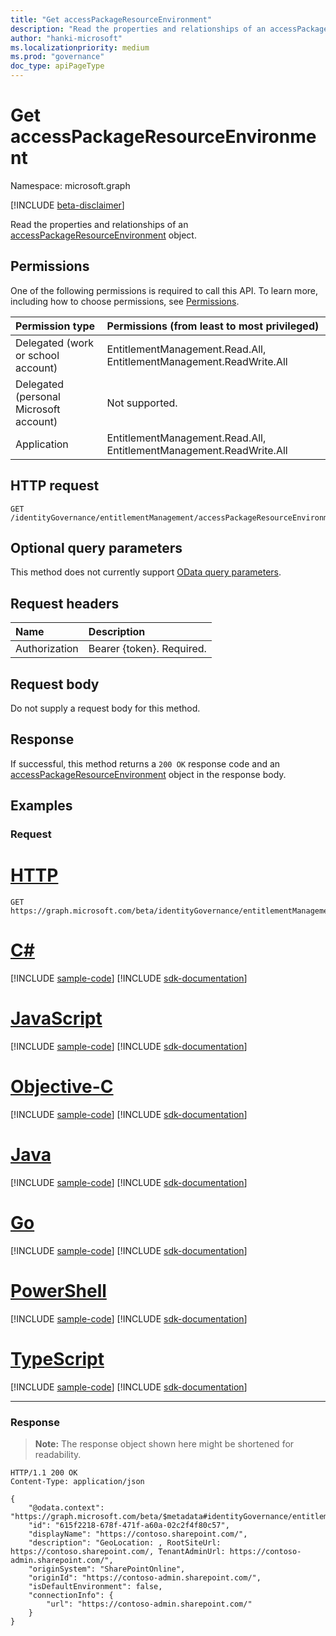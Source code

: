 ```yaml
---
title: "Get accessPackageResourceEnvironment"
description: "Read the properties and relationships of an accessPackageResourceEnvironment object."
author: "hanki-microsoft"
ms.localizationpriority: medium
ms.prod: "governance"
doc_type: apiPageType
---
```


# Get accessPackageResourceEnvironment
Namespace: microsoft.graph

[!INCLUDE [beta-disclaimer](../../includes/beta-disclaimer.md)]

Read the properties and relationships of an [accessPackageResourceEnvironment](../resources/accesspackageresourceenvironment.md) object.

## Permissions
One of the following permissions is required to call this API. To learn more, including how to choose permissions, see [Permissions](/graph/permissions-reference).

|Permission type|Permissions (from least to most privileged)|
|:---|:---|
|Delegated (work or school account)|EntitlementManagement.Read.All, EntitlementManagement.ReadWrite.All|
|Delegated (personal Microsoft account)|Not supported.|
|Application|EntitlementManagement.Read.All, EntitlementManagement.ReadWrite.All|

## HTTP request

<!-- {
  "blockType": "ignored"
}
-->
``` http
GET /identityGovernance/entitlementManagement/accessPackageResourceEnvironments/{accessPackageResourceEnvironmentId}
```

## Optional query parameters
This method does not currently support [OData query parameters](/graph/query-parameters).

## Request headers
|Name|Description|
|:---|:---|
|Authorization|Bearer {token}. Required.|

## Request body
Do not supply a request body for this method.

## Response

If successful, this method returns a `200 OK` response code and an [accessPackageResourceEnvironment](../resources/accesspackageresourceenvironment.md) object in the response body.

## Examples

### Request

# [HTTP](#tab/http)
<!-- {
  "blockType": "request",
  "name": "get_accesspackageresourceenvironment"
}
-->
``` http
GET https://graph.microsoft.com/beta/identityGovernance/entitlementManagement/accessPackageResourceEnvironments/{accessPackageResourceEnvironmentId}
```
# [C#](#tab/csharp)
[!INCLUDE [sample-code](../includes/snippets/csharp/get-accesspackageresourceenvironment-csharp-snippets.md)]
[!INCLUDE [sdk-documentation](../includes/snippets/snippets-sdk-documentation-link.md)]

# [JavaScript](#tab/javascript)
[!INCLUDE [sample-code](../includes/snippets/javascript/get-accesspackageresourceenvironment-javascript-snippets.md)]
[!INCLUDE [sdk-documentation](../includes/snippets/snippets-sdk-documentation-link.md)]

# [Objective-C](#tab/objc)
[!INCLUDE [sample-code](../includes/snippets/objc/get-accesspackageresourceenvironment-objc-snippets.md)]
[!INCLUDE [sdk-documentation](../includes/snippets/snippets-sdk-documentation-link.md)]

# [Java](#tab/java)
[!INCLUDE [sample-code](../includes/snippets/java/get-accesspackageresourceenvironment-java-snippets.md)]
[!INCLUDE [sdk-documentation](../includes/snippets/snippets-sdk-documentation-link.md)]

# [Go](#tab/go)
[!INCLUDE [sample-code](../includes/snippets/go/get-accesspackageresourceenvironment-go-snippets.md)]
[!INCLUDE [sdk-documentation](../includes/snippets/snippets-sdk-documentation-link.md)]

# [PowerShell](#tab/powershell)
[!INCLUDE [sample-code](../includes/snippets/powershell/get-accesspackageresourceenvironment-powershell-snippets.md)]
[!INCLUDE [sdk-documentation](../includes/snippets/snippets-sdk-documentation-link.md)]

# [TypeScript](#tab/typescript)
[!INCLUDE [sample-code](../includes/snippets/typescript/get-accesspackageresourceenvironment-typescript-snippets.md)]
[!INCLUDE [sdk-documentation](../includes/snippets/snippets-sdk-documentation-link.md)]

---



### Response
> **Note:** The response object shown here might be shortened for readability.
<!-- {
  "blockType": "response",
  "truncated": true,
  "@odata.type": "microsoft.graph.accessPackageResourceEnvironment"
}
-->
``` http
HTTP/1.1 200 OK
Content-Type: application/json

{
    "@odata.context": "https://graph.microsoft.com/beta/$metadata#identityGovernance/entitlementManagement/accessPackageResourceEnvironments/$entity",
    "id": "615f2218-678f-471f-a60a-02c2f4f80c57",
    "displayName": "https://contoso.sharepoint.com/",
    "description": "GeoLocation: , RootSiteUrl: https://contoso.sharepoint.com/, TenantAdminUrl: https://contoso-admin.sharepoint.com/",
    "originSystem": "SharePointOnline",
    "originId": "https://contoso-admin.sharepoint.com/",
    "isDefaultEnvironment": false,
    "connectionInfo": {
        "url": "https://contoso-admin.sharepoint.com/"
    }
}
```

